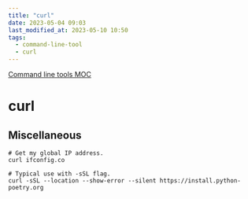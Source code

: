 ```yaml
---
title: "curl"
date: 2023-05-04 09:03
last_modified_at: 2023-05-10 10:50
tags:
  - command-line-tool
  - curl
---
```


[Command line tools MOC](Command%20line%20tools%20MOC.md)

# curl

## Miscellaneous

```shell
# Get my global IP address.
curl ifconfig.co

# Typical use with -sSL flag.
curl -sSL --location --show-error --silent https://install.python-poetry.org
```
